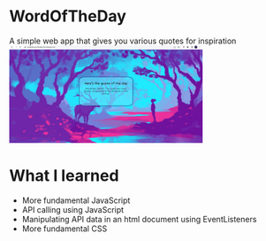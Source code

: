# WordOfTheDay
A simple web app that gives you various quotes for inspiration
<img src="screenshot.jpg" width="350" title="hover text">
# What I learned

- More fundamental JavaScript
- API calling using JavaScript
- Manipulating API data in an html document using EventListeners
- More fundamental CSS 
